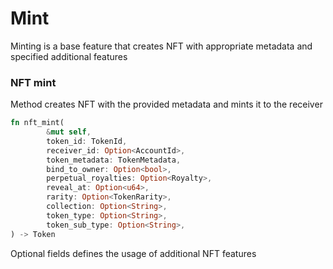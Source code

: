 # Mint

Minting is a base feature that creates NFT with appropriate metadata and specified additional features

### NFT mint

Method creates NFT with the provided metadata and mints it to the receiver

```rust
fn nft_mint(
        &mut self,
        token_id: TokenId,
        receiver_id: Option<AccountId>,
        token_metadata: TokenMetadata,
        bind_to_owner: Option<bool>,
        perpetual_royalties: Option<Royalty>,
        reveal_at: Option<u64>,
        rarity: Option<TokenRarity>,
        collection: Option<String>,
        token_type: Option<String>,
        token_sub_type: Option<String>,
) -> Token
```

Optional fields defines the usage of additional NFT features
